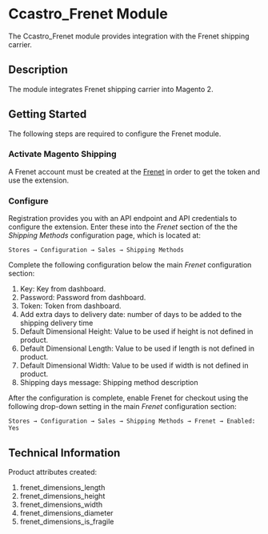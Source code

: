 # Ccastro_Frenet Module

The Ccastro_Frenet module provides integration with the Frenet shipping carrier.


## Description

The module integrates Frenet shipping carrier into Magento 2.

## Getting Started

The following steps are required to configure the Frenet module.

### Activate Magento Shipping

A Frenet account must be created at the [Frenet](https://painel.frenet.com.br/public/step0.aspx) in order to get the token and use the extension.

### Configure

Registration provides you with an API endpoint and API credentials to configure the extension. Enter these into the _Frenet_ section of the the _Shipping Methods_ configuration page, which is located at:

```
Stores → Configuration → Sales → Shipping Methods
```

Complete the following configuration below the main _Frenet_ configuration section:

1. Key: Key from dashboard.
1. Password: Password from dashboard.
1. Token: Token from dashboard.
1. Add extra days to delivery date: number of days to be added to the shipping delivery time
1. Default Dimensional Height: Value to be used if height is not defined in product.
1. Default Dimensional Length: Value to be used if length is not defined in product.
1. Default Dimensional Width: Value to be used if width is not defined in product.
1. Shipping days message: Shipping method description

After the configuration is complete, enable Frenet for checkout using the following drop-down setting in the main _Frenet_ configuration section:

```
Stores → Configuration → Sales → Shipping Methods → Frenet → Enabled: Yes
```

## Technical Information

Product attributes created:
1. frenet_dimensions_length
1. frenet_dimensions_height
1. frenet_dimensions_width
1. frenet_dimensions_diameter
1. frenet_dimensions_is_fragile

